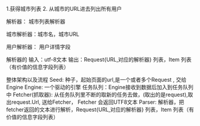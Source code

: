 1.获得城市列表
 2. 从城市的URL进去列出所有用户
 
 解析器：
   城市列表解析器
   
   城市解析器：城市名，城市URL
   
   用户解析器： 用户详情字段
   
 解析器的 输入：utf-8文本
         输出：Request{URL,对应的解析器} 列表，Item 列表（有价值的信息字段列表）
         
 整体架构以及流程
    Seed: 种子，起始页面的url,是一个或者多个Request , 交给Engine
    Engine: 一个驱动的引擎
    任务队列：Engine接收到数据后加入到任务队列中
    Fetcher(抓取器):  从任务队列里不断的取新的任务去做，(取出的是request),取出request.Url,
     送给Fetcher， Fetcher  会返回UTF8文本 
     Parser: 解析器，把fetcher返回的文本进行解析，Request{URL,对应的解析器} 列表，Item 列表（有价值的信息字段列表）
     
    
    
    
    
            